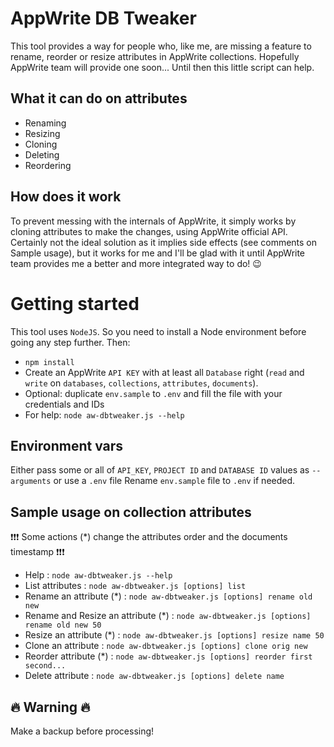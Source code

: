 # AppWrite DB Tweaker

This tool provides a way for people who, like me, are missing a feature to rename, reorder or resize attributes in AppWrite collections.
Hopefully AppWrite team will provide one soon... Until then this little script can help.

## What it can do on attributes

-  Renaming
-  Resizing
-  Cloning
-  Deleting
-  Reordering

## How does it work

To prevent messing with the internals of AppWrite, it simply works by cloning attributes to make the changes, using AppWrite official API.
Certainly not the ideal solution as it implies side effects (see comments on Sample usage), but it works for me and I'll be glad with it until AppWrite team provides me a better and more integrated way to do! 😉

# Getting started

This tool uses `NodeJS`. So you need to install a Node environment before going any step further.
Then:

-  `npm install`
-  Create an AppWrite `API KEY` with at least all `Database` right (`read` and `write` on `databases`, `collections`, `attributes`, `documents`).
-  Optional: duplicate `env.sample` to `.env` and fill the file with your credentials and IDs
-  For help: `node aw-dbtweaker.js --help`

## Environment vars

Either pass some or all of `API_KEY`, `PROJECT ID` and `DATABASE ID` values as `--arguments` or use a `.env` file
Rename `env.sample` file to `.env` if needed.

## Sample usage on collection attributes

❗️❗️❗️ Some actions (\*) change the attributes order and the documents timestamp ❗️❗️❗️

-  Help : `node aw-dbtweaker.js --help`
-  List attributes : `node aw-dbtweaker.js [options] list`
-  Rename an attribute (\*) : `node aw-dbtweaker.js [options] rename old new`
-  Rename and Resize an attribute (\*) : `node aw-dbtweaker.js [options] rename old new 50`
-  Resize an attribute (\*) : `node aw-dbtweaker.js [options] resize name 50`
-  Clone an attribute : `node aw-dbtweaker.js [options] clone orig new`
-  Reorder attribute (\*) : `node aw-dbtweaker.js [options] reorder first second...`
-  Delete attribute : `node aw-dbtweaker.js [options] delete name`

## 🔥 Warning 🔥

Make a backup before processing!
